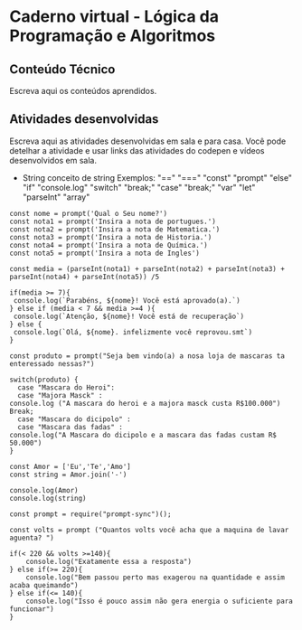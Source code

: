 # Caderno virtual - Lógica da Programação e Algoritmos

## Conteúdo Técnico
Escreva aqui os conteúdos aprendidos.


## Atividades desenvolvidas
Escreva aqui as atividades desenvolvidas em sala e para casa. Você pode detelhar a atividade e usar links das atividades do codepen e vídeos desenvolvidos em sala. 

- String
conceito de string
Exemplos:
"==" "===" "const" "prompt" "else" "if" "console.log" "switch" "break;" "case" "break;" "var" "let" "parseInt" "array"

```
const nome = prompt('Qual o Seu nome?')
const nota1 = prompt('Insira a nota de portugues.')
const nota2 = prompt('Insira a nota de Matematica.')
const nota3 = prompt('Insira a nota de Historia.')
const nota4 = prompt('Insira a nota de Química.')
const nota5 = prompt('Insira a nota de Ingles')

const media = (parseInt(nota1) + parseInt(nota2) + parseInt(nota3) + parseInt(nota4) + parseInt(nota5)) /5

if(media >= 7){
 console.log(`Parabéns, ${nome}! Você está aprovado(a).`)
} else if (media < 7 && media >=4 ){
 console.log(`Atenção, ${nome}! Você está de recuperação`)
} else {
 console.log(`Olá, ${nome}. infelizmente você reprovou.smt`)
} 
```
```
const produto = prompt("Seja bem vindo(a) a nosa loja de mascaras ta enteressado nessas?")

switch(produto) { 
  case "Mascara do Heroi": 
  case "Majora Masck" : 
console.log ("A mascara do heroi e a majora masck custa R$100.000")
Break;
  case "Mascara do dicipolo" :
  case "Mascara das fadas" :
console.log("A Mascara do dicipolo e a mascara das fadas custam R$ 50.000")
}
```
```
const Amor = ['Eu','Te','Amo']
const string = Amor.join('-')

console.log(Amor)
console.log(string)
```
```
const prompt = require("prompt-sync")();

const volts = prompt ("Quantos volts você acha que a maquina de lavar aguenta? ")

if(< 220 && volts >=140){
    console.log("Exatamente essa a resposta")
} else if(>= 220){
    console.log("Bem passou perto mas exagerou na quantidade e assim acaba queimando")
} else if(<= 140){
    console.log("Isso é pouco assim não gera energia o suficiente para funcionar")
}
```
